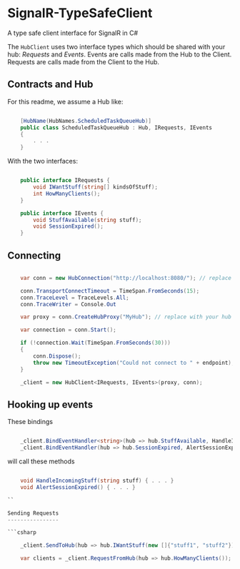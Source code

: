 SignalR-TypeSafeClient
======================

A type safe client interface for SignalR in C#

The `HubClient` uses two interface types which should be shared with your hub: *Requests* and *Events*.
Events are calls made from the Hub to the Client. Requests are calls made from the Client to the Hub.


Contracts and Hub
-----------------
For this readme, we assume a Hub like:
```csharp

    [HubName(HubNames.ScheduledTaskQueueHub)]
    public class ScheduledTaskQueueHub : Hub, IRequests, IEvents
    {
        . . .
    }

```

With the two interfaces:

```csharp

    public interface IRequests {
        void IWantStuff(string[] kindsOfStuff);
        int HowManyClients();
    }

    public interface IEvents {
        void StuffAvailable(string stuff);
        void SessionExpired();
    }

```

Connecting
----------
```csharp

    var conn = new HubConnection("http://localhost:8080/"); // replace with your Hub's location

    conn.TransportConnectTimeout = TimeSpan.FromSeconds(15);
    conn.TraceLevel = TraceLevels.All;
    conn.TraceWriter = Console.Out

    var proxy = conn.CreateHubProxy("MyHub"); // replace with your hub name or hub class name

    var connection = conn.Start();

    if (!connection.Wait(TimeSpan.FromSeconds(30)))
    {
        conn.Dispose();
        throw new TimeoutException("Could not connect to " + endpoint);
    }

    _client = new HubClient<IRequests, IEvents>(proxy, conn);
```

Hooking up events
-----------------
These bindings

```csharp

    _client.BindEventHandler<string>(hub => hub.StuffAvailable, HandleIncomingStuff);
    _client.BindEventHandler(hub => hub.SessionExpired, AlertSessionExpired);

```

will call these methods

```csharp

    void HandleIncomingStuff(string stuff) { . . . }
    void AlertSessionExpired() { . . . }

``

Sending Requests
----------------

```csharp

    _client.SendToHub(hub => hub.IWantStuff(new []{"stuff1", "stuff2"}));

    var clients = _client.RequestFromHub(hub => hub.HowManyClients());

```